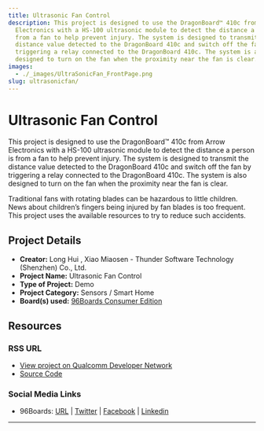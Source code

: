 ```yaml
---
title: Ultrasonic Fan Control
description: This project is designed to use the DragonBoard™ 410c from Arrow
  Electronics with a HS-100 ultrasonic module to detect the distance a person is
  from a fan to help prevent injury. The system is designed to transmit the
  distance value detected to the DragonBoard 410c and switch off the fan by
  triggering a relay connected to the DragonBoard 410c. The system is also
  designed to turn on the fan when the proximity near the fan is clear.
images:
  - ./_images/UltraSonicFan_FrontPage.png
slug: ultrasonicfan/
---
```


# Ultrasonic Fan Control

This project is designed to use the DragonBoard™ 410c from Arrow Electronics with a HS-100 ultrasonic module to detect the distance a person is from a fan to
help prevent injury. The system is designed to transmit the distance value detected to the DragonBoard 410c and switch off the fan by triggering a relay
connected to the DragonBoard 410c. The system is also designed to turn on the fan when the proximity near the fan is clear.

Traditional fans with rotating blades can be hazardous to little children. News about children’s fingers being injured by fan blades is too frequent. This
project uses the available resources to try to reduce such accidents.

## Project Details

- **Creator:** Long Hui , Xiao Miaosen - Thunder Software Technology (Shenzhen) Co., Ltd.
- **Project Name:** Ultrasonic Fan Control
- **Type of Project:** Demo
- **Project Category:** Sensors / Smart Home
- **Board(s) used:** [96Boards Consumer Edition](https://www.96boards.org/products/ce/)

## Resources

### RSS URL

- [View project on Qualcomm Developer Network](https://developer.qualcomm.com/project/ultrasonic-fan-control)
- [Source Code](http://pan.baidu.com/s/1pKGdoMn)

### Social Media Links

- 96Boards: [URL](https://www.96boards.org/) &#124; [Twitter](https://twitter.com/96boards) &#124; [Facebook](https://www.facebook.com/96Boards) &#124; [Linkedin](https://www.linkedin.com/company/{{site.linkedin_username}}/)

---
